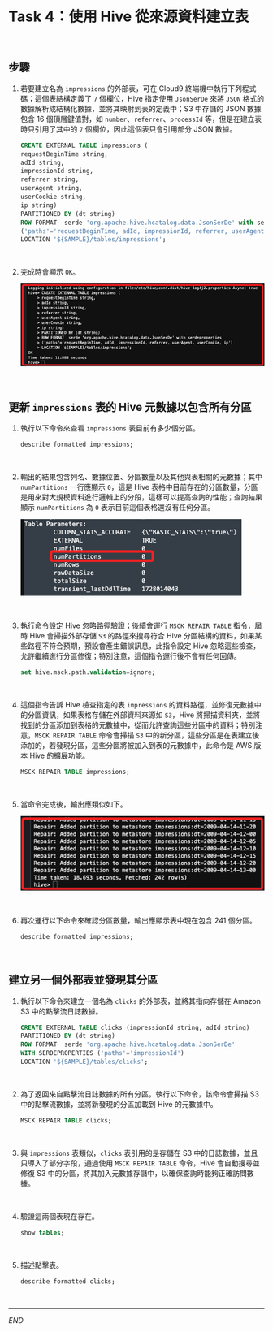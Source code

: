 # Task 4：使用 Hive 從來源資料建立表

<br>

## 步驟

1. 若要建立名為 `impressions` 的外部表，可在 Cloud9 終端機中執行下列程式碼；這個表結構定義了 `7` 個欄位，Hive 指定使用 `JsonSerDe` 來將 `JSON` 格式的數據解析成結構化數據，並將其映射到表的定義中；S3 中存儲的 JSON 數據包含 16 個頂層鍵值對，如 `number`、`referrer`、`processId` 等，但是在建立表時只引用了其中的 `7` 個欄位，因此這個表只會引用部分 JSON 數據。

    ```sql
    CREATE EXTERNAL TABLE impressions (
    requestBeginTime string,
    adId string,
    impressionId string,
    referrer string,
    userAgent string,
    userCookie string,
    ip string)
    PARTITIONED BY (dt string)
    ROW FORMAT  serde 'org.apache.hive.hcatalog.data.JsonSerDe' with serdeproperties
    ('paths'='requestBeginTime, adId, impressionId, referrer, userAgent, userCookie, ip')
    LOCATION '${SAMPLE}/tables/impressions';
    ```

<br>

2. 完成時會顯示 `OK`。

    ![](images/img_42.png)

<br>

## 更新 `impressions` 表的 Hive 元數據以包含所有分區

1. 執行以下命令來查看 `impressions` 表目前有多少個分區。

    ```sql
    describe formatted impressions;
    ```

<br>

2. 輸出的結果包含列名、數據位置、分區數量以及其他與表相關的元數據；其中 `numPartitions` 一行應顯示 `0`，這是 Hive 表格中目前存在的分區數量，分區是用來對大規模資料進行邏輯上的分段，這樣可以提高查詢的性能；查詢結果顯示 `numPartitions` 為 `0` 表示目前這個表格還沒有任何分區。

    ![](images/img_45.png)

<br>

3. 執行命令設定 Hive 忽略路徑驗證；後續會運行 `MSCK REPAIR TABLE` 指令，屆時 Hive 會掃描外部存儲 `S3` 的路徑來搜尋符合 Hive 分區結構的資料，如果某些路徑不符合預期，預設會產生錯誤訊息，此指令設定 Hive 忽略這些檢查，允許繼續進行分區修復；特別注意，這個指令運行後不會有任何回傳。

    ```sql
    set hive.msck.path.validation=ignore;
    ```

<br>

4. 這個指令告訴 Hive 檢查指定的表 `impressions` 的資料路徑，並修復元數據中的分區資訊，如果表格存儲在外部資料來源如 `S3`，Hive 將掃描資料夾，並將找到的分區添加到表格的元數據中，從而允許查詢這些分區中的資料；特別注意，`MSCK REPAIR TABLE` 命令會掃描 `S3` 中的新分區，這些分區是在表建立後添加的，若發現分區，這些分區將被加入到表的元數據中，此命令是 AWS 版本 Hive 的擴展功能。

    ```sql
    MSCK REPAIR TABLE impressions;
    ```

<br>

5. 當命令完成後，輸出應類似如下。

    ![](images/img_46.png)

<br>

6. 再次運行以下命令來確認分區數量，輸出應顯示表中現在包含 241 個分區。

    ```sql
    describe formatted impressions;
    ```

<br>

## 建立另一個外部表並發現其分區

1. 執行以下命令來建立一個名為 `clicks` 的外部表，並將其指向存儲在 Amazon S3 中的點擊流日誌數據。

    ```sql
    CREATE EXTERNAL TABLE clicks (impressionId string, adId string)
    PARTITIONED BY (dt string)
    ROW FORMAT  serde 'org.apache.hive.hcatalog.data.JsonSerDe'
    WITH SERDEPROPERTIES ('paths'='impressionId')
    LOCATION '${SAMPLE}/tables/clicks';
    ```

<br>

2. 為了返回來自點擊流日誌數據的所有分區，執行以下命令，該命令會掃描 S3 中的點擊流數據，並將新發現的分區加載到 Hive 的元數據中。

    ```sql
    MSCK REPAIR TABLE clicks;
    ```

<br>

3. 與 `impressions` 表類似，`clicks` 表引用的是存儲在 S3 中的日誌數據，並且只導入了部分字段，通過使用 `MSCK REPAIR TABLE` 命令，Hive 會自動搜尋並修復 S3 中的分區，將其加入元數據存儲中，以確保查詢時能夠正確訪問數據。

<br>

4. 驗證這兩個表現在存在。

    ```sql
    show tables;
    ```

<br>

5. 描述點擊表。

    ```sql
    describe formatted clicks;
    ```

<br>

___

_END_